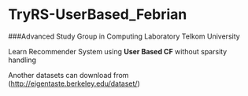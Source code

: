 # TryRS-UserBased_Febrian
###Advanced Study Group in Computing Laboratory Telkom University

Learn Recommender System using **User Based CF** without sparsity handling

Another datasets can download from (http://eigentaste.berkeley.edu/dataset/)

